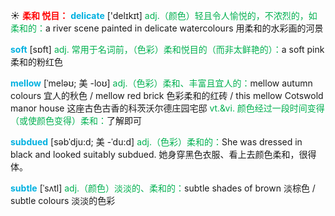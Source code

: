 ☀ <font color="red">**柔和 悦目：**</font>
<font color="sky blue">**delicate**</font> ['delɪkɪt] 
<font color="#00b050">adj.（颜色）轻且令人愉悦的，不浓烈的，如柔和的：</font>a river scene painted in delicate watercolours 用柔和的水彩画的河景

<font color="sky blue">**soft**</font> [sɒft] 
<font color="#00b050">adj. 常用于名词前，（色彩）柔和悦目的（而非太鲜艳的）：</font>a soft pink 柔和的粉红色
           
<font color="sky blue">**mellow**</font> [ˈmeləʊ; 美 -loʊ]
<font color="#00b050">adj.（色彩）柔和、丰富且宜人的：</font>mellow autumn colours 宜人的秋色 / mellow red brick 色彩柔和的红砖 / this mellow Cotswold manor house 这座古色古香的科茨沃尔德庄园宅邸 <font color="#00b050">vt.&vi. 颜色经过一段时间变得（或使颜色变得）柔和：</font>了解即可
           
<font color="sky blue">**subdued**</font> [səbˈdju:d; 美 -ˈdu:d]
<font color="#00b050">adj.（色彩）柔和的：</font>She was dressed in black and looked suitably subdued. 她身穿黑色衣服、看上去颜色柔和，很得体。
                      
<font color="sky blue">**subtle**</font> [ˈsʌtl]
<font color="#00b050">adj.（颜色）淡淡的、柔和的：</font>subtle shades of brown 淡棕色 / subtle colours 淡淡的色彩